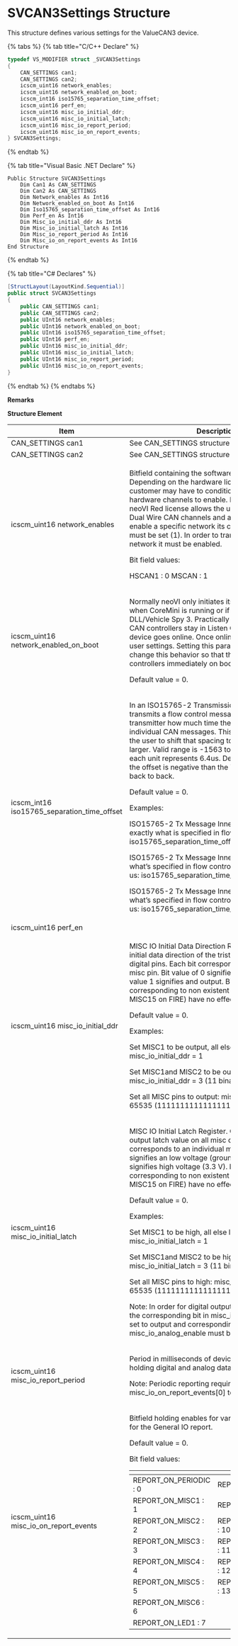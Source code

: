 # SVCAN3Settings Structure

This structure defines various settings for the ValueCAN3 device.

{% tabs %}
{% tab title="C/C++ Declare" %}
```cpp
typedef VS_MODIFIER struct _SVCAN3Settings
{
    CAN_SETTINGS can1;
    CAN_SETTINGS can2;
    icscm_uint16 network_enables;
    icscm_uint16 network_enabled_on_boot;
    icscm_int16 iso15765_separation_time_offset;
    icscm_uint16 perf_en;
    icscm_uint16 misc_io_initial_ddr;
    icscm_uint16 misc_io_initial_latch;
    icscm_uint16 misc_io_report_period;
    icscm_uint16 misc_io_on_report_events;
} SVCAN3Settings;
```
{% endtab %}

{% tab title="Visual Basic .NET Declare" %}
```vbnet
Public Structure SVCAN3Settings
    Dim Can1 As CAN_SETTINGS
    Dim Can2 As CAN_SETTINGS
    Dim Network_enables As Int16
    Dim Network_enabled_on_boot As Int16
    Dim Iso15765_separation_time_offset As Int16
    Dim Perf_en As Int16
    Dim Misc_io_initial_ddr As Int16
    Dim Misc_io_initial_latch As Int16
    Dim Misc_io_report_period As Int16
    Dim Misc_io_on_report_events As Int16
End Structure
```
{% endtab %}

{% tab title="C# Declares" %}
```csharp
[StructLayout(LayoutKind.Sequential)]
public struct SVCAN3Settings
{
    public CAN_SETTINGS can1;
    public CAN_SETTINGS can2;
    public UInt16 network_enables;
    public UInt16 network_enabled_on_boot;
    public UInt16 iso15765_separation_time_offset;
    public UInt16 perf_en;
    public UInt16 misc_io_initial_ddr;
    public UInt16 misc_io_initial_latch;
    public UInt16 misc_io_report_period;
    public UInt16 misc_io_on_report_events;
}
```
{% endtab %}
{% endtabs %}

**Remarks**

**Structure Element**

| Item                                            | Description                                                                                                                                                                                                                                                                                                                                                                                                                                                                                                                                                                                                                                                                                                                                                                                                                                                                                                           |
| ----------------------------------------------- | --------------------------------------------------------------------------------------------------------------------------------------------------------------------------------------------------------------------------------------------------------------------------------------------------------------------------------------------------------------------------------------------------------------------------------------------------------------------------------------------------------------------------------------------------------------------------------------------------------------------------------------------------------------------------------------------------------------------------------------------------------------------------------------------------------------------------------------------------------------------------------------------------------------------- |
| CAN\_SETTINGS can1                              | See CAN\_SETTINGS structure                                                                                                                                                                                                                                                                                                                                                                                                                                                                                                                                                                                                                                                                                                                                                                                                                                                                                           |
| CAN\_SETTINGS can2                              | See CAN\_SETTINGS structure                                                                                                                                                                                                                                                                                                                                                                                                                                                                                                                                                                                                                                                                                                                                                                                                                                                                                           |
| icscm\_uint16 network\_enables                  | <p>Bitfield containing the software license enables. Depending on the hardware license purchased the customer may have to conditionally select which hardware channels to enable. For example the neoVI Red license allows the user to enable any 2 Dual Wire CAN channels and any 2 LIN channels. To enable a specific network its corresponding bit must be set (1). In order to transmit or receive on a network it must be enabled.</p><p>Bit field values:</p><p>HSCAN1 : 0 MSCAN : 1</p>                                                                                                                                                                                                                                                                                                                                                                                                                        |
| icscm\_uint16 network\_enabled\_on\_boot        | <p>Normally neoVI only initiates its comm channels when CoreMini is running or if neoVI is online with DLL/Vehicle Spy 3. Practically this means the the CAN controllers stay in Listen Only mode until the device goes online. Once online the neoVI loads the user settings. Setting this parameter to 1 will change this behavior so that the neoVI enables its controllers immediately on boot.</p><p>Default value = 0.</p>                                                                                                                                                                                                                                                                                                                                                                                                                                                                                      |
| icscm\_int16 iso15765\_separation\_time\_offset | <p>In an ISO15765-2 Transmission, the receiver transmits a flow control message that informs that transmitter how much time there should be between individual CAN messages. This parameter allows the user to shift that spacing to make it smaller or larger. Valid range is -1563 to 1563 units where each unit represents 6.4us. Defaults to 0. If IFS plus the offset is negative than the Tx Messages will be back to back.</p><p>Default value = 0.</p><p>Examples:</p><p>ISO15765-2 Tx Message Inner frame spacing is exactly what is specified in flow control message: iso15765_separation_time_offset = 0</p><p>ISO15765-2 Tx Message Inner frame spacing is what’s specified in flow control message.+ 998.4 us: iso15765_separation_time_offset = 156</p><p>ISO15765-2 Tx Message Inner frame spacing is what’s specified in flow control message.- 998.4 us: iso15765_separation_time_offset = -156</p> |
| icscm\_uint16 perf\_en                          |                                                                                                                                                                                                                                                                                                                                                                                                                                                                                                                                                                                                                                                                                                                                                                                                                                                                                                                       |
| icscm\_uint16 misc\_io\_initial\_ddr            | <p>MISC IO Initial Data Direction Register. Controls the initial data direction of the tristates on all misc digital pins. Each bit corresponds to an individual misc pin. Bit value of 0 signifies an input and bit value 1 signifies and output. Bit values corresponding to non existent pins (EX MISC7-MISC15 on FIRE) have no effect.</p><p>Default value = 0.</p><p>Examples:</p><p>Set MISC1 to be output, all else input: misc_io_initial_ddr = 1</p><p>Set MISC1and MISC2 to be output, all else input: misc_io_initial_ddr = 3 (11 binary)</p><p>Set all MISC pins to output: misc_io_initial_ddr = 65535 (1111111111111111 binary)</p>                                                                                                                                                                                                                                                                     |
| icscm\_uint16 misc\_io\_initial\_latch          | <p>MISC IO Initial Latch Register. Controls the initial output latch value on all misc digital pins. Each bit corresponds to an individual misc pin. Bit value of 0 signifies an low voltage (ground) and bit value 1 signifies high voltage (3.3 V). Bit values corresponding to non existent pins (EX MISC7-MISC15 on FIRE) have no effect.</p><p>Default value = 0.</p><p>Examples:</p><p>Set MISC1 to be high, all else low: misc_io_initial_latch = 1</p><p>Set MISC1and MISC2 to be high, all else low: misc_io_initial_latch = 3 (11 binary)</p><p>Set all MISC pins to high: misc_io_initial_latch = 65535 (1111111111111111 binary)</p><p>Note: In order for digital outputs to work correctly the corresponding bit in misc_io_initial_ddr must be set to output and corresponding bit in misc_io_analog_enable must be cleared.</p>                                                                        |
| icscm\_uint16 misc\_io\_report\_period          | <p>Period in milliseconds of device report message holding digital and analog data.</p><p>Note: Periodic reporting requires misc_io_on_report_events[0] to be set.</p>                                                                                                                                                                                                                                                                                                                                                                                                                                                                                                                                                                                                                                                                                                                                                |
| icscm\_uint16 misc\_io\_on\_report\_events      | <p>Bitfield holding enables for various report triggers for the General IO report.</p><p>Default value = 0.</p><p>Bit field values:</p><table data-header-hidden><thead><tr><th></th><th></th></tr></thead><tbody><tr><td>REPORT_ON_PERIODIC : 0</td><td>REPORT_ON_LED2 : 8</td></tr><tr><td>REPORT_ON_MISC1 : 1</td><td>REPORT_ON_KLINE : 9</td></tr><tr><td>REPORT_ON_MISC2 : 2</td><td>REPORT_ON_MISC3_AIN : 10</td></tr><tr><td>REPORT_ON_MISC3 : 3</td><td>REPORT_ON_MISC4_AIN : 11</td></tr><tr><td>REPORT_ON_MISC4 : 4</td><td>REPORT_ON_MISC5_AIN : 12</td></tr><tr><td>REPORT_ON_MISC5 : 5</td><td>REPORT_ON_MISC6_AIN : 13</td></tr><tr><td>REPORT_ON_MISC6 : 6</td><td></td></tr><tr><td>REPORT_ON_LED1 : 7</td><td></td></tr></tbody></table>                                                                                                                                                             |
